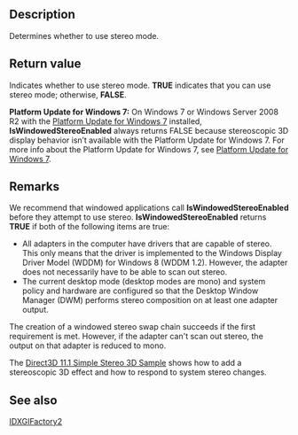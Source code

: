 ## Description

Determines whether to use stereo mode.

## Return value

Indicates whether to use stereo mode. **TRUE** indicates that you can use stereo mode; otherwise, **FALSE**.

**Platform Update for Windows 7:** On Windows 7 or Windows Server 2008 R2 with the [Platform Update for Windows 7](https://support.microsoft.com/help/2670838) installed, **IsWindowedStereoEnabled** always returns FALSE because stereoscopic 3D display behavior isn’t available with the Platform Update for Windows 7. For more info about the Platform Update for Windows 7, see [Platform Update for Windows 7](https://learn.microsoft.com/windows/desktop/direct3darticles/platform-update-for-windows-7).

## Remarks

We recommend that windowed applications call **IsWindowedStereoEnabled** before they attempt to use stereo. **IsWindowedStereoEnabled** returns **TRUE** if both of the following items are true:

* All adapters in the computer have drivers that are capable of stereo. This only means that the driver is implemented to the Windows Display Driver Model (WDDM) for Windows 8 (WDDM 1.2). However, the adapter does not necessarily have to be able to scan out stereo.
* The current desktop mode (desktop modes are mono) and system policy and hardware are configured so that the Desktop Window Manager (DWM) performs stereo composition on at least one adapter output.

The creation of a windowed stereo swap chain succeeds if the first requirement is met. However, if the adapter can't scan out stereo, the output on that adapter is reduced to mono.

The [Direct3D 11.1 Simple Stereo 3D Sample](https://github.com/microsoftarchive/msdn-code-gallery-microsoft/tree/master/Official%20Windows%20Platform%20Sample/Direct3D%20stereoscopic%203D%20sample) shows how to add a stereoscopic 3D effect and how to respond to system stereo changes.

## See also

[IDXGIFactory2](https://learn.microsoft.com/windows/desktop/api/dxgi1_2/nn-dxgi1_2-idxgifactory2)